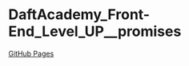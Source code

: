 # DaftAcademy_Front-End_Level_UP__promises

[GitHub Pages][link]

[link]: https://martynamas.github.io/daftacademy_front-end_level-up__promises/
